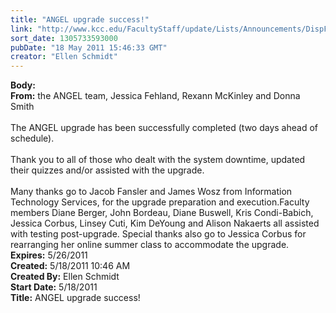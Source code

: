 ```yaml
---
title: "ANGEL upgrade success!"
link: "http://www.kcc.edu/FacultyStaff/update/Lists/Announcements/DispForm.aspx?ID=314"
sort_date: 1305733593000
pubDate: "18 May 2011 15:46:33 GMT"
creator: "Ellen Schmidt"
---
```


<div><b>Body:</b> <div class=ExternalClassE03B3042189046A198AFB65F540408BD><div><strong>From:</strong> the ANGEL team, Jessica Fehland, Rexann McKinley and Donna Smith</div>
<div> </div>
<div>The ANGEL upgrade has been successfully completed (two days ahead of schedule). </div>
<div> </div>
<div>Thank you to all of those who dealt with the system downtime, updated their quizzes and/or assisted with the upgrade. </div>
<div> </div>
<div>Many thanks go to Jacob Fansler and James Wosz from Information Technology Services, for the upgrade preparation and execution.Faculty members Diane Berger, John Bordeau, Diane Buswell, Kris Condi-Babich, Jessica Corbus, Linsey Cuti, Kim DeYoung and Alison Nakaerts all assisted with testing post-upgrade. Special thanks also go to Jessica Corbus for rearranging her online summer class to accommodate the upgrade.<br></div></div></div>
<div><b>Expires:</b> 5/26/2011</div>
<div><b>Created:</b> 5/18/2011 10:46 AM</div>
<div><b>Created By:</b> Ellen Schmidt</div>
<div><b>Start Date:</b> 5/18/2011</div>
<div><b>Title:</b> ANGEL upgrade success!</div>
